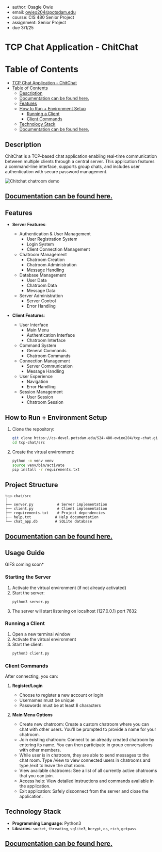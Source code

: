 
 * author: Osagie Owie
 * email: owieo204@potsdam.edu
 * course: CIS 480 Senior Project
 * assignment: Senior Project
 * due 3/1/25 

# TCP Chat Application - ChitChat
# Table of Contents

- [TCP Chat Application - ChitChat](#tcp-chat-application---chitchat)
- [Table of Contents](#table-of-contents)
  - [Description](#description)
  - [Documentation can be found here.](#documentation-can-be-found-here)
  - [Features](#features)
  - [How to Run + Environment Setup](#how-to-run--environment-setup)
    - [Running a Client](#running-a-client)
    - [Client Commands](#client-commands)
  - [Technology Stack](#technology-stack)
  - [Documentation can be found here.](#documentation-can-be-found-here-1)

## Description
ChitChat is a TCP-based chat application enabling real-time communication between multiple clients through a central server. This application features a command-line interface, supports group chats, and includes user authentication with secure password management.

![Chitchat chatroom demo](/Users/osagieowie/Desktop/Fall2024/SP2024/tcp-chat/chitchatdemo1.gif)

## [Documentation can be found here.](/Documentation/documentation.md)


## Features
- **Server Features**:
  - Authentication & User Management
    - User Registration System
    - Login System
    - Client Connection Management
  - Chatroom Management
    - Chatroom Creation
    - Chatroom Administration
    - Message Handling
  - Database Management
    - User Data
    - Chatroom Data
    - Message Data
  - Server Administration
    - Server Control
    - Error Handling

- **Client Features**:
  - User Interface
    - Main Menu
    - Authentication Interface
    - Chatroom Interface
  - Command System
    - General Commands
    - Chatroom Commands
  - Connection Management
    - Server Communication
    - Message Handling
  - User Experience
    - Navigation 
    - Error Handling
  - Session Management
    - User Session
    - Chatroom Session

## How to Run + Environment Setup
1. Clone the repository:
   ```bash 
   git clone https://cs-devel.potsdam.edu/S24-480-owieo204/tcp-chat.git
   cd tcp-chat/src

2. Create the virtual environment:
   ```bash 
   python -m venv venv
   source venv/bin/activate
   pip install -r requirements.txt

## Project Structure
```
tcp-chat/src
│
├── server.py           # Server implementation
├── client.py           # Client implementation
├── requirements.txt    # Project dependencies
├── help.txt           # Help documentation
└── chat_app.db        # SQLite database
```
## [Documentation can be found here.](/Documentation/documentation.md)

## Usage Guide 
GIFS coming soon*

### Starting the Server

1. Activate the virtual environment (if not already activated)
2. Start the server:
   ```bash
   python3 server.py
   ```
3. The server will start listening on localhost (127.0.0.1) port 7632

### Running a Client

1. Open a new terminal window
2. Activate the virtual environment
3. Start the client:
   ```bash
   python3 client.py
   ```

### Client Commands

After connecting, you can: 

1. **Register/Login**
   - Choose to register a new account or login
   - Usernames must be unique
   - Passwords must be at least 8 characters

2. **Main Menu Options**
   - Create new chatroom: Create a custom chatroom where you can chat with other users. You'll be prompted to provide a name for your chatroom.
   - Join existing chatroom: Connect to an already created chatroom by entering its name. You can then participate in group conversations with other members.
    - While user is in chatroom, they are able to send messages to the chat room. Type /view to view connected users in chatrooms and type /exit to leave the chat room.
   - View available chatrooms: See a list of all currently active chatrooms that you can join.
   - Access help: View detailed instructions and commands available in the application.
   - Exit application: Safely disconnect from the server and close the application.

## Technology Stack
- **Programming Language**: Python3
- **Libraries**: `socket`, `threading`, `sqlite3`, `bcrypt`, `os`, `rich`, `getpass`

## [Documentation can be found here.](/Documentation/documentation.md)







